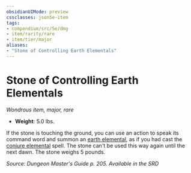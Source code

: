 ```yaml
---
obsidianUIMode: preview
cssclasses: json5e-item
tags:
- compendium/src/5e/dmg
- item/rarity/rare
- item/tier/major
aliases: 
- "Stone of Controlling Earth Elementals"
---
```

# Stone of Controlling Earth Elementals
*Wondrous item, major, rare*  

- **Weight**: 5.0 lbs.

If the stone is touching the ground, you can use an action to speak its command word and summon an [earth elemental](2-Mechanics/CLI/bestiary/elemental/earth-elemental.md), as if you had cast the [conjure elemental](2-Mechanics/CLI/spells/conjure-elemental.md) spell. The stone can't be used this way again until the next dawn. The stone weighs 5 pounds.

*Source: Dungeon Master's Guide p. 205. Available in the <span title='Systems Reference Document (5.1)'>SRD</span>*